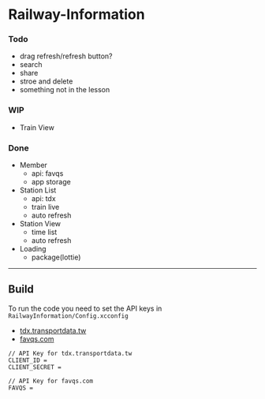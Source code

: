 # Railway-Information

### Todo
- drag refresh/refresh button?
- search
- share
- stroe and delete
- something not in the lesson

### WIP
- Train View

### Done
- Member
  - api: favqs
  - app storage
- Station List
  - api: tdx
  - train live
  - auto refresh
- Station View
  - time list
  - auto refresh
- Loading
  - package(lottie)

---

## Build
To run the code you need to set the API keys in `RailwayInformation/Config.xcconfig`

- [tdx.transportdata.tw](https://tdx.transportdata.tw)
- [favqs.com](https://favqs.com)
```
// API Key for tdx.transportdata.tw
CLIENT_ID =
CLIENT_SECRET =

// API Key for favqs.com
FAVQS =
```
